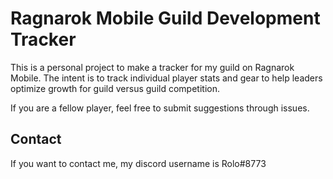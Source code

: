 # Ragnarok Mobile Guild Development Tracker
This is a personal project to make a tracker for my guild on Ragnarok Mobile. The intent is to track individual player stats and gear to help leaders optimize growth for guild versus guild competition.

If you are a fellow player, feel free to submit suggestions through issues. 

## Contact
If you want to contact me, my discord username is Rolo#8773
